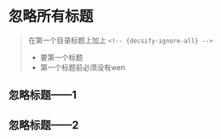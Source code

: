 
# 忽略所有标题  <!-- {docsify-ignore-all} -->

> 在第一个目录标题上加上 `<!-- {docsify-ignore-all} -->`
> - 要第一个标题
> - 第一个标题前必须没有wen

## 忽略标题——1


## 忽略标题——2
